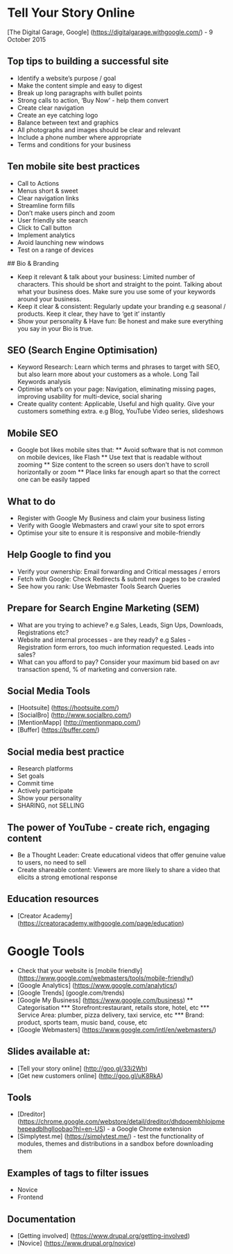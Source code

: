 # Tell Your Story Online

[The Digital Garage, Google] (https://digitalgarage.withgoogle.com/) - 9 October 2015

## Top tips to building a successful site
* Identify a website’s purpose / goal
* Make the content simple and easy to digest 
* Break up long paragraphs with bullet points
* Strong calls to action, ‘Buy Now’ - help them convert
* Create clear navigation
* Create an eye catching logo
* Balance between text and graphics
* All photographs and images should be clear and relevant
* Include a phone number where appropriate
* Terms and conditions for your business

## Ten mobile site best practices
* Call to Actions
* Menus short & sweet
* Clear navigation links
* Streamline form fills
* Don’t make users pinch and zoom
* User friendly site search 
* Click to Call button
* Implement analytics 
* Avoid launching new windows
* Test on a range of devices

## Bio & Branding
* Keep it relevant & talk about your business: Limited number of characters. This should be short and straight to the point. Talking about what your business does. Make sure you use some of your keywords around your business.
* Keep it clear & consistent: Regularly update your branding e.g seasonal / products. Keep it clear, they have to ‘get it’ instantly
* Show your personality & Have fun: Be honest and make sure everything you say in your Bio is true.

## SEO (Search Engine Optimisation)
* Keyword Research: Learn which terms and phrases to target with SEO, but also learn more about your customers as a whole. Long Tail Keywords analysis
* Optimise what’s on your page: Navigation, eliminating missing pages, improving usability for multi-device, social sharing
* Create quality content: Applicable, Useful and high quality. Give your customers something extra. e.g Blog, YouTube Video series, slideshows

## Mobile SEO
* Google bot likes mobile sites that:
** Avoid software that is not common on mobile devices, like Flash
** Use text that is readable without zooming
** Size content to the screen so users don't have to scroll horizontally or zoom
** Place links far enough apart so that the correct one can be easily tapped

## What to do
* Register with Google My Business and claim your business listing
* Verify with Google Webmasters and crawl your site to spot errors
* Optimise your site to ensure it is responsive and mobile-friendly

## Help Google to find you
* Verify your ownership: Email forwarding and Critical messages / errors
* Fetch with Google: Check Redirects & submit new pages to be crawled
* See how you rank: Use Webmaster Tools Search Queries

## Prepare for Search Engine Marketing (SEM)
* What are you trying to achieve? e.g Sales, Leads, Sign Ups, Downloads, Registrations etc?
* Website and internal processes - are they ready? e.g Sales - Registration form errors, too much information requested. Leads into sales?
* What can you afford to pay? Consider your maximum bid based on avr transaction spend, % of marketing and conversion rate.

## Social Media Tools
* [Hootsuite] (https://hootsuite.com/)
* [SocialBro] (http://www.socialbro.com/)
* [MentionMapp] (http://mentionmapp.com/)
* [Buffer] (https://buffer.com/)

## Social media best practice
* Research platforms
* Set goals
* Commit time
* Actively participate
* Show your personality 
* SHARING, not SELLING

## The power of YouTube - create rich, engaging content
* Be a Thought Leader: Create educational videos that offer genuine value to users, no need to sell
* Create shareable content: Viewers are more likely to share a video that elicits a strong emotional response

## Education resources
* [Creator Academy] (https://creatoracademy.withgoogle.com/page/education)

# Google Tools
* Check that your website is [mobile friendly] (https://www.google.com/webmasters/tools/mobile-friendly/)
* [Google Analytics] (https://www.google.com/analytics/)
* [Google Trends] (google.com/trends)
* [Google My Business] (https://www.google.com/business)
** Categorisation
*** Storefront:restaurant, retails store, hotel, etc
*** Service Area: plumber, pizza delivery, taxi service, etc
*** Brand: product, sports team, music band, couse, etc
* [Google Webmasters] (https://www.google.com/intl/en/webmasters/)

## Slides available at:
* [Tell your story online] (http://goo.gl/33j2Wh)
* [Get new customers online] (http://goo.gl/uK8RkA)

## Tools
* [Dreditor] (https://chrome.google.com/webstore/detail/dreditor/dhdpoembhlojpmehepeadblhglloobao?hl=en-US) - a Google Chrome extension
* [Simplytest.me] (https://simplytest.me/) - test the functionality of modules, themes and distributions in a sandbox before downloading them

## Examples of tags to filter issues
* Novice
* Frontend

## Documentation
* [Getting involved] (https://www.drupal.org/getting-involved)
* [Novice] (https://www.drupal.org/novice)
